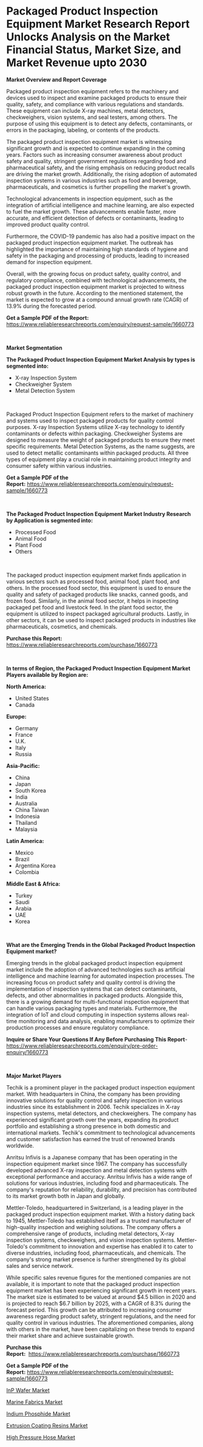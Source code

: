 <p><h1>Packaged Product Inspection Equipment Market Research Report Unlocks Analysis on the Market Financial Status, Market Size, and Market Revenue upto 2030</h1></p><p><strong>Market Overview and Report Coverage</strong></p>
<p><p>Packaged product inspection equipment refers to the machinery and devices used to inspect and examine packaged products to ensure their quality, safety, and compliance with various regulations and standards. These equipment can include X-ray machines, metal detectors, checkweighers, vision systems, and seal testers, among others. The purpose of using this equipment is to detect any defects, contaminants, or errors in the packaging, labeling, or contents of the products.</p><p>The packaged product inspection equipment market is witnessing significant growth and is expected to continue expanding in the coming years. Factors such as increasing consumer awareness about product safety and quality, stringent government regulations regarding food and pharmaceutical safety, and the rising emphasis on reducing product recalls are driving the market growth. Additionally, the rising adoption of automated inspection systems in various industries such as food and beverage, pharmaceuticals, and cosmetics is further propelling the market's growth.</p><p>Technological advancements in inspection equipment, such as the integration of artificial intelligence and machine learning, are also expected to fuel the market growth. These advancements enable faster, more accurate, and efficient detection of defects or contaminants, leading to improved product quality control.</p><p>Furthermore, the COVID-19 pandemic has also had a positive impact on the packaged product inspection equipment market. The outbreak has highlighted the importance of maintaining high standards of hygiene and safety in the packaging and processing of products, leading to increased demand for inspection equipment.</p><p>Overall, with the growing focus on product safety, quality control, and regulatory compliance, combined with technological advancements, the packaged product inspection equipment market is projected to witness robust growth in the future. According to the mentioned statement, the market is expected to grow at a compound annual growth rate (CAGR) of 13.9% during the forecasted period.</p></p>
<p><strong>Get a Sample PDF of the Report:</strong> <a href="https://www.reliableresearchreports.com/enquiry/request-sample/1660773">https://www.reliableresearchreports.com/enquiry/request-sample/1660773</a></p>
<p>&nbsp;</p>
<p><strong>Market Segmentation</strong></p>
<p><strong>The Packaged Product Inspection Equipment Market Analysis by types is segmented into:</strong></p>
<p><ul><li>X-ray Inspection System</li><li>Checkweigher System</li><li>Metal Detection System</li></ul></p>
<p>&nbsp;</p>
<p><p>Packaged Product Inspection Equipment refers to the market of machinery and systems used to inspect packaged products for quality control purposes. X-ray Inspection Systems utilize X-ray technology to identify contaminants or defects within packaging. Checkweigher Systems are designed to measure the weight of packaged products to ensure they meet specific requirements. Metal Detection Systems, as the name suggests, are used to detect metallic contaminants within packaged products. All three types of equipment play a crucial role in maintaining product integrity and consumer safety within various industries.</p></p>
<p><strong>Get a Sample PDF of the Report:</strong>&nbsp;<a href="https://www.reliableresearchreports.com/enquiry/request-sample/1660773">https://www.reliableresearchreports.com/enquiry/request-sample/1660773</a></p>
<p>&nbsp;</p>
<p><strong>The Packaged Product Inspection Equipment Market Industry Research by Application is segmented into:</strong></p>
<p><ul><li>Processed Food</li><li>Animal Food</li><li>Plant Food</li><li>Others</li></ul></p>
<p>&nbsp;</p>
<p><p>The packaged product inspection equipment market finds application in various sectors such as processed food, animal food, plant food, and others. In the processed food sector, this equipment is used to ensure the quality and safety of packaged products like snacks, canned goods, and frozen food. Similarly, in the animal food sector, it helps in inspecting packaged pet food and livestock feed. In the plant food sector, the equipment is utilized to inspect packaged agricultural products. Lastly, in other sectors, it can be used to inspect packaged products in industries like pharmaceuticals, cosmetics, and chemicals.</p></p>
<p><strong>Purchase this Report:</strong>&nbsp; <a href="https://www.reliableresearchreports.com/purchase/1660773">https://www.reliableresearchreports.com/purchase/1660773</a></p>
<p>&nbsp;</p>
<p><strong>In terms of Region, the Packaged Product Inspection Equipment Market Players available by Region are:</strong></p>
<p>
    <p> <strong> North America: </strong>
        <ul>
            <li>United States</li>
            <li>Canada</li>
        </ul>
        </p> 
    <p> <strong> Europe: </strong>
        <ul>
            <li>Germany</li>
            <li>France</li>
            <li>U.K.</li>
            <li>Italy</li>
            <li>Russia</li>
        </ul>
        </p> 
    <p> <strong> Asia-Pacific: </strong>
        <ul>
            <li>China</li>
            <li>Japan</li>
            <li>South Korea</li>
            <li>India</li>
            <li>Australia</li>
            <li>China Taiwan</li>
            <li>Indonesia</li>
            <li>Thailand</li>
            <li>Malaysia</li>
        </ul>
        </p> 
    <p> <strong> Latin America: </strong>
        <ul>
            <li>Mexico</li>
            <li>Brazil</li>
            <li>Argentina Korea</li>
            <li>Colombia</li>
        </ul>
        </p> 
    <p> <strong> Middle East & Africa: </strong>
        <ul>
            <li>Turkey</li>
            <li>Saudi</li>
            <li>Arabia</li>
            <li>UAE</li>
            <li>Korea</li>
        </ul>
    </p>
    </p>
<p>&nbsp;</p>
<p><strong>What are the Emerging Trends in the Global Packaged Product Inspection Equipment market?</strong></p>
<p><p>Emerging trends in the global packaged product inspection equipment market include the adoption of advanced technologies such as artificial intelligence and machine learning for automated inspection processes. The increasing focus on product safety and quality control is driving the implementation of inspection systems that can detect contaminants, defects, and other abnormalities in packaged products. Alongside this, there is a growing demand for multi-functional inspection equipment that can handle various packaging types and materials. Furthermore, the integration of IoT and cloud computing in inspection systems allows real-time monitoring and data analysis, enabling manufacturers to optimize their production processes and ensure regulatory compliance.</p></p>
<p><strong>Inquire or Share Your Questions If Any Before Purchasing This Report</strong>- <a href="https://www.reliableresearchreports.com/enquiry/pre-order-enquiry/1660773">https://www.reliableresearchreports.com/enquiry/pre-order-enquiry/1660773</a></p>
<p>&nbsp;</p>
<p><strong>Major Market Players</strong></p>
<p><p>Techik is a prominent player in the packaged product inspection equipment market. With headquarters in China, the company has been providing innovative solutions for quality control and safety inspection in various industries since its establishment in 2006. Techik specializes in X-ray inspection systems, metal detectors, and checkweighers. The company has experienced significant growth over the years, expanding its product portfolio and establishing a strong presence in both domestic and international markets. Techik's commitment to technological advancements and customer satisfaction has earned the trust of renowned brands worldwide.</p><p>Anritsu Infivis is a Japanese company that has been operating in the inspection equipment market since 1967. The company has successfully developed advanced X-ray inspection and metal detection systems with exceptional performance and accuracy. Anritsu Infivis has a wide range of solutions for various industries, including food and pharmaceuticals. The company's reputation for reliability, durability, and precision has contributed to its market growth both in Japan and globally.</p><p>Mettler-Toledo, headquartered in Switzerland, is a leading player in the packaged product inspection equipment market. With a history dating back to 1945, Mettler-Toledo has established itself as a trusted manufacturer of high-quality inspection and weighing solutions. The company offers a comprehensive range of products, including metal detectors, X-ray inspection systems, checkweighers, and vision inspection systems. Mettler-Toledo's commitment to innovation and expertise has enabled it to cater to diverse industries, including food, pharmaceuticals, and chemicals. The company's strong market presence is further strengthened by its global sales and service network.</p><p>While specific sales revenue figures for the mentioned companies are not available, it is important to note that the packaged product inspection equipment market has been experiencing significant growth in recent years. The market size is estimated to be valued at around $4.5 billion in 2020 and is projected to reach $6.7 billion by 2025, with a CAGR of 8.3% during the forecast period. This growth can be attributed to increasing consumer awareness regarding product safety, stringent regulations, and the need for quality control in various industries. The aforementioned companies, along with others in the market, have been capitalizing on these trends to expand their market share and achieve sustainable growth.</p></p>
<p><strong>Purchase this Report:</strong>&nbsp;&nbsp;<a href="https://www.reliableresearchreports.com/purchase/1660773">https://www.reliableresearchreports.com/purchase/1660773</a></p>
<p></p>
<p><strong>Get a Sample PDF of the Report:</strong>&nbsp;<a href="https://www.reliableresearchreports.com/enquiry/request-sample/1660773">https://www.reliableresearchreports.com/enquiry/request-sample/1660773</a></p>
<p><p><a href="https://medium.com/@zoeyleannon2023/inp-wafer-market-comprehensive-assessment-by-type-application-and-geography-08d948d42441">InP Wafer Market</a></p><p><a href="https://medium.com/@marinaieme/marine-fabrics-market-size-cagr-trends-2024-2030-8ee942b191cc">Marine Fabrics Market</a></p><p><a href="https://medium.com/@porteradams98/indium-phosphide-market-size-cagr-trends-2024-2030-6a1f9158efa6">Indium Phosphide Market</a></p><p><a href="https://medium.com/@myrticecole/extrusion-coating-resins-market-research-report-its-history-and-forecast-2023-to-2030-81a2d19ef372">Extrusion Coating Resins Market</a></p><p><a href="https://medium.com/@othamcclure/high-pressure-hose-nbsp-market-focuses-on-market-share-size-and-projected-forecast-till-2030-d3e7b57d0bf6">High Pressure Hose Market</a></p></p>